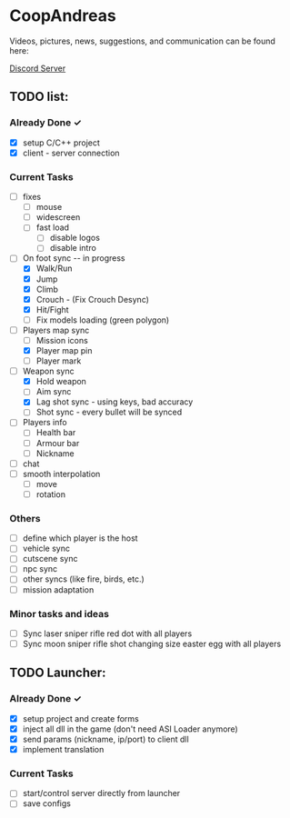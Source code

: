 # CoopAndreas

Videos, pictures, news, suggestions, and communication can be found here:

[Discord Server](https://discord.gg/TwQsR4qxVx)

## TODO list:
### Already Done ✓
- [X] setup C/C++ project
- [X] client - server connection

### Current Tasks
- [ ] fixes
  - [ ] mouse
  - [ ] widescreen
  - [ ] fast load
    - [ ] disable logos
    - [ ] disable intro
- [ ] On foot sync -- in progress
  - [x] Walk/Run
  - [x] Jump
  - [x] Climb
  - [x] Crouch - (Fix Crouch Desync)
  - [x] Hit/Fight
  - [ ] Fix models loading (green polygon)
- [ ] Players map sync
  - [ ] Mission icons
  - [X] Player map pin
  - [ ] Player mark
- [ ] Weapon sync
  - [X] Hold weapon
  - [ ] Aim sync
  - [X] Lag shot sync - using keys, bad accuracy
  - [ ] Shot sync - every bullet will be synced
- [ ] Players info
  - [ ] Health bar
  - [ ] Armour bar
  - [ ] Nickname
- [ ] chat
- [ ] smooth interpolation
  - [ ] move
  - [ ] rotation
  
### Others
- [ ] define which player is the host
- [ ] vehicle sync
- [ ] cutscene sync
- [ ] npc sync
- [ ] other syncs (like fire, birds, etc.)
- [ ] mission adaptation

### Minor tasks and ideas
- [ ] Sync laser sniper rifle red dot with all players
- [ ] Sync moon sniper rifle shot changing size easter egg with all players

## TODO Launcher:
### Already Done ✓
- [X] setup project and create forms
- [X] inject all dll in the game (don't need ASI Loader anymore)
- [X] send params (nickname, ip/port) to client dll
- [X] implement translation
### Current Tasks
- [ ] start/control server directly from launcher
- [ ] save configs
